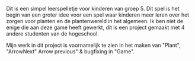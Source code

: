 Dit is een simpel leerspelletje voor kinderen van groep 5.
Dit spel is het begin van een groter idee voor een spel waar kinderen meer leren over het zorgen voor planten en de plantenwereld in het algemeen.
Ik ben niet de enige die aan deze game heeft gewerkt, dit is een project gemaakt met 4 andere studenten van de hogeschool.

Mijn werk in dit project is voornamelijk te zien in het maken van "Plant", "ArrowNext" Arrow previous" & bugfixing in "Game".

